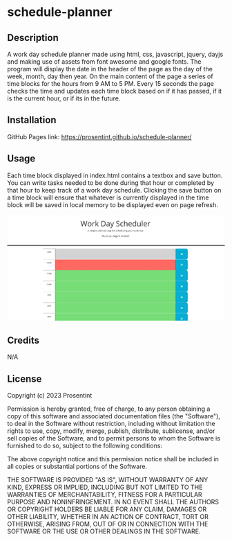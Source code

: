 # schedule-planner

## Description

A work day schedule planner made using html, css, javascript, jquery, dayjs and making 
use of assets from font awesome and google fonts. The program will display the date in
the header of the page as the day of the week, month, day then year. On the main
content of the page a series of time blocks for the hours from 9 AM to 5 PM. Every 15
seconds the page checks the time and updates each time block based on if it has passed,
if it is the current hour, or if its in the future.


## Installation

GitHub Pages link: https://prosentint.github.io/schedule-planner/

## Usage

Each time block displayed in index.html contains a textbox and save button. You can write
tasks needed to be done during that hour or completed by that hour to keep track of a 
work day schedule. Clicking the save button on a time block will ensure that whatever is
currently displayed in the time block will be saved in local memory to be displayed even
on page refresh.

![Screenshot of Page](./assets/images/Screenshot1.png)

## Credits

N/A

## License

Copyright (c) 2023 Prosentint

Permission is hereby granted, free of charge, to any person obtaining a copy
of this software and associated documentation files (the "Software"), to deal
in the Software without restriction, including without limitation the rights
to use, copy, modify, merge, publish, distribute, sublicense, and/or sell
copies of the Software, and to permit persons to whom the Software is
furnished to do so, subject to the following conditions:

The above copyright notice and this permission notice shall be included in all
copies or substantial portions of the Software.

THE SOFTWARE IS PROVIDED "AS IS", WITHOUT WARRANTY OF ANY KIND, EXPRESS OR
IMPLIED, INCLUDING BUT NOT LIMITED TO THE WARRANTIES OF MERCHANTABILITY,
FITNESS FOR A PARTICULAR PURPOSE AND NONINFRINGEMENT. IN NO EVENT SHALL THE
AUTHORS OR COPYRIGHT HOLDERS BE LIABLE FOR ANY CLAIM, DAMAGES OR OTHER
LIABILITY, WHETHER IN AN ACTION OF CONTRACT, TORT OR OTHERWISE, ARISING FROM,
OUT OF OR IN CONNECTION WITH THE SOFTWARE OR THE USE OR OTHER DEALINGS IN THE
SOFTWARE.